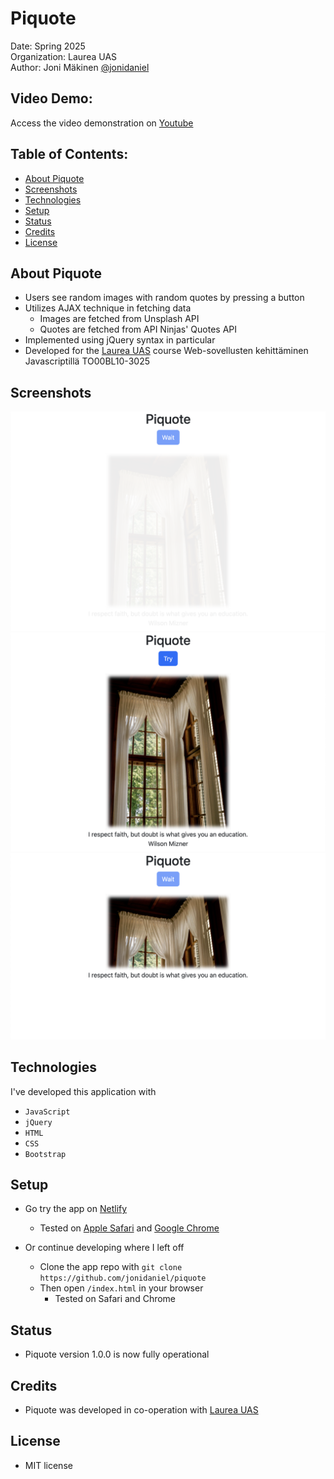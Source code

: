 # Piquote

Date: Spring 2025\
Organization: Laurea UAS\
Author: Joni Mäkinen [@jonidaniel](https://github.com/jonidaniel)

## Video Demo:

Access the video demonstration on [Youtube]()

## Table of Contents:

- [About Piquote](#about-piquote)
- [Screenshots](#screenshots)
- [Technologies](#technologies)
- [Setup](#setup)
- [Status](#status)
- [Credits](#credits)
- [License](#license)

## About Piquote

- Users see random images with random quotes by pressing a button
- Utilizes AJAX technique in fetching data
  - Images are fetched from Unsplash API
  - Quotes are fetched from API Ninjas' Quotes API
- Implemented using jQuery syntax in particular
- Developed for the [Laurea UAS](https://www.laurea.fi) course Web-sovellusten kehittäminen Javascriptillä TO00BL10-3025

## Screenshots

![](screenshots/fading-in.png?raw=true)
![](screenshots/complete.png?raw=true)
![](screenshots/sliding-up.png?raw=true)

## Technologies

I've developed this application with

- `JavaScript`
- `jQuery`
- `HTML`
- `CSS`
- `Bootstrap`

## Setup

- Go try the app on [Netlify](https://piquote.netlify.app)

  - Tested on [Apple Safari](https://www.apple.com/safari/) and [Google Chrome](https://www.google.com/chrome/)

- Or continue developing where I left off
  - Clone the app repo with `git clone https://github.com/jonidaniel/piquote`
  - Then open `/index.html` in your browser
    - Tested on Safari and Chrome

## Status

- Piquote version 1.0.0 is now fully operational

## Credits

- Piquote was developed in co-operation with [Laurea UAS](https://www.laurea.fi)

## License

- MIT license
